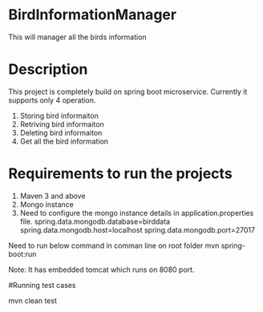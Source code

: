 # BirdInformationManager
This will manager all the birds information 

# Description
This project is completely build on spring boot microservice. Currently it supports only 4 operation.
1) Storing bird informaiton
2) Retriving bird informaiton
3) Deleting bird informaiton
4) Get all the bird information

# Requirements to run the projects
1) Maven 3 and above
2) Mongo instance
3) Need to configure the mongo instance details in application.properties file.
spring.data.mongodb.database=birddata
spring.data.mongodb.host=localhost
spring.data.mongodb.port=27017
   
Need to run below command in comman line on root folder 
  mvn spring-boot:run
  
Note: It has embedded tomcat which runs on 8080 port.

#Running test cases

mvn clean test
